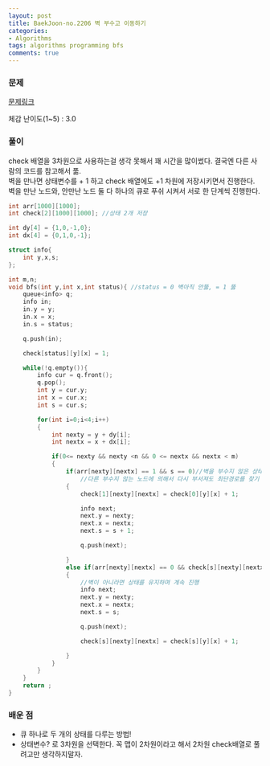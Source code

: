 ```yaml
---
layout: post
title: BaekJoon-no.2206 벽 부수고 이동하기
categories:
- Algorithms
tags: algorithms programming bfs
comments: true
---
```


### 문제

[문제링크](https://www.acmicpc.net/problem/2206)

체감 난이도(1~5) : 3.0

### 풀이

check 배열을 3차원으로 사용하는걸 생각 못해서 꽤 시간을 많이썼다. 결국엔 다른 사람의 코드를 참고해서 풂.  
벽을 만나면 상태변수를 + 1 하고 check 배열에도 +1 차원에 저장시키면서 진행한다. 벽을 만난 노드와, 안만난 노드 둘 다 하나의 큐로 푸쉬 시켜서 서로 한 단계씩 진행한다.


```c++
int arr[1000][1000];
int check[2][1000][1000]; //상태 2개 저장

int dy[4] = {1,0,-1,0};
int dx[4] = {0,1,0,-1};

struct info{
	int y,x,s;
};

int m,n;
void bfs(int y,int x,int status){ //status = 0 벽아직 안뚫, = 1 뚫
	queue<info> q;
	info in;
	in.y = y;
	in.x = x;
	in.s = status;

	q.push(in);

	check[status][y][x] = 1;

	while(!q.empty()){
		info cur = q.front();
		q.pop();
		int y = cur.y;
		int x = cur.x;
		int s = cur.s;

		for(int i=0;i<4;i++)
		{
			int nexty = y + dy[i];
			int nextx = x + dx[i];

			if(0<= nexty && nexty <n && 0 <= nextx && nextx < m)
			{
				if(arr[nexty][nextx] == 1 && s == 0)//벽을 부수지 않은 상태에서 벽을 만나면 부순다.
					//다른 부수지 않는 노드에 의해서 다시 부서져도 최단경로를 찾기 때문에 에러 X
				{
					check[1][nexty][nextx] = check[0][y][x] + 1;

					info next;
					next.y = nexty;
					next.x = nextx;
					next.s = s + 1;

					q.push(next);

				}
				else if(arr[nexty][nextx] == 0 && check[s][nexty][nextx] == 0)
				{
					//벽이 아니라면 상태를 유지하며 계속 진행
					info next;
					next.y = nexty;
					next.x = nextx;
					next.s = s;

					q.push(next);

					check[s][nexty][nextx] = check[s][y][x] + 1;

				}
			}
		}
	}
	return ;
}
```


### 배운 점

- 큐 하나로 두 개의 상태를 다루는 방법!
- 상태변수? 로 3차원을 선택한다. 꼭 맵이 2차원이라고 해서 2차원 check배열로 풀려고만 생각하지말자. 
